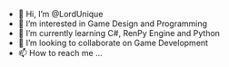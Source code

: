 - 👋 Hi, I’m @LordUnique
- 👀 I’m interested in Game Design and Programming
- 🌱 I’m currently learning C#, RenPy Engine and Python
- 💞️ I’m looking to collaborate on Game Development
- 📫 How to reach me ...

<!---
LordUnique/LordUnique is a ✨ special ✨ repository because its `README.md` (this file) appears on your GitHub profile.
You can click the Preview link to take a look at your changes.
--->
